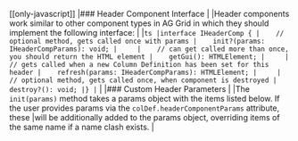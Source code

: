 [[only-javascript]]
|### Header Component Interface
|
|Header components work similar to other component types in AG Grid in which they should implement the following interface:
|
|```ts
|interface IHeaderComp {
|    // optional method, gets called once with params
|    init?(params: IHeaderCompParams): void;
|    
|    // can get called more than once, you should return the HTML element
|    getGui(): HTMLElement;
|    
|    // gets called when a new Column Definition has been set for this header
|    refresh(params: IHeaderCompParams): HTMLElement;
|    
|    // optional method, gets called once, when component is destroyed
|    destroy?(): void;
|}
|```
|
|### Custom Header Parameters
|
|The `init(params)` method takes a params object with the items listed below. If the user provides params via the `colDef.headerComponentParams` attribute, these 
|will be additionally added to the params object, overriding items of the same name if a name clash exists.
|
